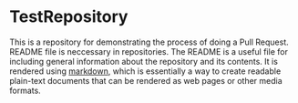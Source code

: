 # TestRepository

This is a repository for demonstrating the process of doing a Pull Request.
README file is neccessary in repositories.
The README is a useful file for including general information about the repository and its contents.
It is rendered using [markdown](https://daringfireball.net/projects/markdown/), which is essentially a
way to create readable plain-text documents that can be rendered as web pages or other media formats.
